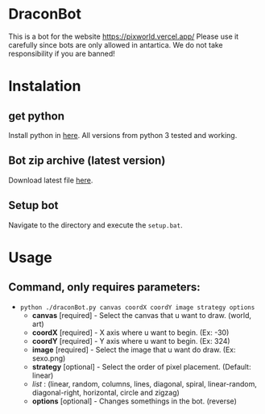 # DraconBot

This is a bot for the website https://pixworld.vercel.app/
Please use it carefully since bots are only allowed in antartica.
We do not take responsibility if you are banned!

# Instalation

## get python
Install python in [here](https://www.python.org/downloads/).
All versions from python 3 tested and working.

## Bot zip archive (latest version)
Download latest file [here](https://github.com/AsumaPT/draconBot/releases/).

## Setup bot
Navigate to the directory and execute the `setup.bat`.

# Usage

## Command, only requires parameters:

* `python ./draconBot.py canvas coordX coordY image strategy options`
  *   **canvas** [required] - Select the canvas that u want to draw. (world, art)
  *   **coordX** [required] - X axis where u want to begin. (Ex: -30)
  *   **coordY** [required] - Y axis where u want to begin. (Ex: 324)
  *   **image** [required] - Select the image that u want do draw. (Ex: sexo.png)
  *   **strategy** [optional] - Select the order of pixel placement. (Default: linear)
    * *list* : (linear, random, columns, lines, diagonal, spiral, linear-random, diagonal-right, horizontal, circle and zigzag)
  *   **options** [optional] - Changes somethings in the bot. (reverse)

